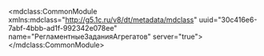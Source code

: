 <?xml version="1.0" encoding="UTF-8"?>
<mdclass:CommonModule xmlns:mdclass="http://g5.1c.ru/v8/dt/metadata/mdclass" uuid="30c416e6-7abf-4bbb-ad1f-992342e078ee" name="РегламентныеЗаданияАгрегатов" server="true">
  <synonym key="ru" value="Регламентные задания агрегатов"/>
</mdclass:CommonModule>
